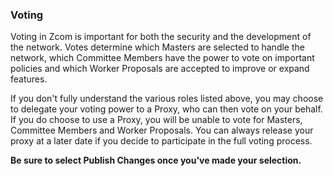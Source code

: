 ### Voting

Voting in Zcom is important for both the security and the development of the network. Votes determine which Masters are selected to handle the network, which Committee Members have the power to vote on important policies and which Worker Proposals are accepted to improve or expand features.

If you don't fully understand the various roles listed above, you may choose to delegate your voting power to a Proxy, who can then vote on your behalf. If you do choose to use a Proxy, you will be unable to vote for Masters, Committee Members and Worker Proposals. You can always release your proxy at a later date if you decide to participate in the full voting process.

**Be sure to select Publish Changes once you've made your selection.**
